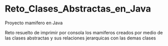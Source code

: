 # Reto_Clases_Abstractas_en_Java
Proyecto mamifero en Java

Reto resuelto de imprimir por consola los mamiferos creados por medio de las clases abstractas y sus relaciones jerarquicas con las demas clases
